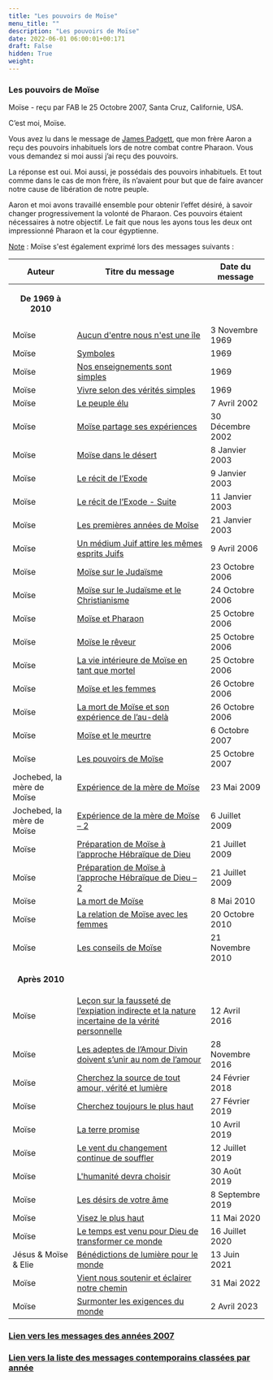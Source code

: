 ```yaml
---
title: "Les pouvoirs de Moïse"
menu_title: ""
description: "Les pouvoirs de Moïse"
date: 2022-06-01 06:00:01+00:171
draft: False
hidden: True
weight:
---
```

### Les pouvoirs de Moïse

Moïse - reçu par FAB le 25 Octobre 2007, Santa Cruz, Californie, USA.

C’est moi, Moïse.

Vous avez lu dans le message de [James Padgett](/fr-james-padgett-messages/fr-padgett-messages-date-order/fr-padgett-messages-1915-2/fr-1915-10-23-1-jep-aaron/), que mon frère Aaron a reçu des pouvoirs inhabituels lors de notre combat contre Pharaon. Vous vous demandez si moi aussi j’ai reçu des pouvoirs.

La réponse est oui. Moi aussi, je possédais des pouvoirs inhabituels. Et tout comme dans le cas de mon frère, ils n’avaient pour but que de faire avancer notre cause de libération de notre peuple.

Aaron et moi avons travaillé ensemble pour obtenir l’effet désiré, à savoir changer progressivement la volonté de Pharaon. Ces pouvoirs étaient nécessaires à notre objectif. Le fait que nous les ayons tous les deux ont impressionné Pharaon et la cour égyptienne.

<u>Note</u> : Moïse s'est également exprimé lors des messages suivants :

**Auteur** | **Titre du message** | **Date du message**  
---|---|---
 | <p align="center">**De 1969 à 2010**</p> |
Moïse | [Aucun d'entre nous n'est une île](/fr-contemporary-messages/fr-contemporary-messages-by-date-order/fr-contemporary-messages-1969/fr-33-1969-11-3-anonymous-moses/) | 3 Novembre 1969
Moïse | [Symboles](/fr-contemporary-messages/fr-contemporary-messages-by-date-order/fr-contemporary-messages-1969/fr-70-1969-anonymous-moses/) |   1969
Moïse | [Nos enseignements sont simples](/fr-contemporary-messages/fr-contemporary-messages-by-date-order/fr-contemporary-messages-1969/fr-73-1969-anonymous-moses/) |   1969
Moïse | [Vivre selon des vérités simples](/fr-contemporary-messages/fr-contemporary-messages-by-date-order/fr-contemporary-messages-1969/fr-171-1969-anonymous-moses/) |   1969
Moïse | [Le peuple élu](/fr-contemporary-messages/fr-contemporary-messages-by-date-order/fr-contemporary-messages-2002/fr-2002-4-7-1-ar-moses/) | 7 Avril 2002
Moïse | [Moïse partage ses expériences](/fr-contemporary-messages/fr-contemporary-messages-by-date-order/fr-contemporary-messages-2002/fr-2002-12-30-1-fab-moses/) | 30 Décembre 2002
Moïse | [Moïse dans le désert](/fr-contemporary-messages/fr-contemporary-messages-by-date-order/fr-contemporary-messages-2003/fr-2003-1-8-1-fab-moses/) | 8 Janvier 2003
Moïse | [Le récit de l’Exode](/fr-contemporary-messages/fr-contemporary-messages-by-date-order/fr-contemporary-messages-2003/fr-2003-1-9-1-fab-moses/) | 9 Janvier 2003
Moïse | [Le récit de l’Exode - Suite](/fr-contemporary-messages/fr-contemporary-messages-by-date-order/fr-contemporary-messages-2003/fr-2003-1-11-1-fab-moses/) | 11 Janvier 2003
Moïse | [Les premières années de Moîse](/fr-contemporary-messages/fr-contemporary-messages-by-date-order/fr-contemporary-messages-2003/fr-2003-1-21-1-fab-moses/) | 21 Janvier 2003
Moïse | [Un médium Juif attire les mêmes esprits Juifs](/fr-contemporary-messages/fr-contemporary-messages-by-date-order/fr-contemporary-messages-2006/fr-2006-4-9-1-fab-moses/) | 9 Avril 2006
Moïse | [Moïse sur le Judaïsme](/fr-contemporary-messages/fr-contemporary-messages-by-date-order/fr-contemporary-messages-2006/fr-2006-10-23-1-fab-moses/) | 23 Octobre 2006
Moïse | [Moïse sur le Judaïsme et le Christianisme](/fr-contemporary-messages/fr-contemporary-messages-by-date-order/fr-contemporary-messages-2006/fr-2006-10-24-1-fab-moses/) | 24 Octobre 2006
Moïse | [Moïse et Pharaon](/fr-contemporary-messages/fr-contemporary-messages-by-date-order/fr-contemporary-messages-2006/fr-2006-10-25-1-fab-moses/) | 25 Octobre 2006
Moïse | [Moïse le rêveur](/fr-contemporary-messages/fr-contemporary-messages-by-date-order/fr-contemporary-messages-2006/fr-2006-10-25-2-fab-moses/) | 25 Octobre 2006
Moïse | [La vie intérieure de Moïse en tant que mortel](/fr-contemporary-messages/fr-contemporary-messages-by-date-order/fr-contemporary-messages-2006/fr-2006-10-25-3-fab-moses/) | 25 Octobre 2006
Moïse | [Moïse et les femmes](/fr-contemporary-messages/fr-contemporary-messages-by-date-order/fr-contemporary-messages-2006/fr-2006-10-26-1-fab-moses/) | 26 Octobre 2006
Moïse | [La mort de Moïse et son expérience de l’au-delà](/fr-contemporary-messages/fr-contemporary-messages-by-date-order/fr-contemporary-messages-2006/fr-2006-10-26-2-fab-moses/) | 26 Octobre 2006
Moïse | [Moïse et le meurtre](/fr-contemporary-messages/fr-contemporary-messages-by-date-order/fr-contemporary-messages-2007/fr-2007-10-6-2-fab-moses/) | 6 Octobre 2007
Moïse | [Les pouvoirs de Moïse](/fr-contemporary-messages/fr-contemporary-messages-by-date-order/fr-contemporary-messages-2007/fr-2007-10-25-1-fab-moses/) | 25 Octobre 2007
Jochebed, la mère de Moïse | [Expérience de la mère de Moïse](/fr-contemporary-messages/fr-contemporary-messages-by-date-order/fr-contemporary-messages-2009/fr-2009-5-23-1-fab-jochebed-moses-mother/) | 23 Mai 2009
Jochebed, la mère de Moïse | [Expérience de la mère de Moïse – 2](/fr-contemporary-messages/fr-contemporary-messages-by-date-order/fr-contemporary-messages-2009/fr-2009-7-6-1-fab-jochebed-moses-mother/) | 6 Juillet 2009
Moïse | [Préparation de Moïse à l’approche Hébraïque de Dieu](/fr-contemporary-messages/fr-contemporary-messages-by-date-order/fr-contemporary-messages-2009/fr-2009-7-21-1-fab-moses/) | 21 Juillet 2009
Moïse | [Préparation de Moïse à l’approche Hébraïque de Dieu – 2](/fr-contemporary-messages/fr-contemporary-messages-by-date-order/fr-contemporary-messages-2009/fr-2009-7-21-2-fab-moses/) | 21 Juillet 2009
Moïse | [La mort de Moïse](/fr-contemporary-messages/fr-contemporary-messages-by-date-order/fr-contemporary-messages-2010/fr-2010-5-8-1-fab-moses/) | 8 Mai 2010
Moïse | [La relation de Moïse avec les femmes](/fr-contemporary-messages/fr-contemporary-messages-by-date-order/fr-contemporary-messages-2010/fr-2010-10-20-1-fab-moses/) | 20 Octobre 2010
Moïse | [Les conseils de Moïse](/fr-contemporary-messages/fr-contemporary-messages-by-date-order/fr-contemporary-messages-2010/fr-2010-11-21-1-fab-moses/) | 21 Novembre 2010
 | <p align="center">**Après 2010**</p> |
Moïse | [Leçon sur la fausseté de l’expiation indirecte et la nature incertaine de la vérité personnelle](/fr-contemporary-messages/fr-contemporary-messages-by-date-order/fr-contemporary-messages-2016/fr-2016-4-12-2-af-moses/) | 12 Avril 2016
Moïse | [Les adeptes de l’Amour Divin doivent s’unir au nom de l’amour](/fr-contemporary-messages/fr-contemporary-messages-by-date-order/fr-contemporary-messages-2016/fr-2016-11-28-2-af-moses/) | 28 Novembre 2016
Moïse | [Cherchez la source de tout amour, vérité et lumière](/fr-contemporary-messages/fr-contemporary-messages-by-date-order/fr-contemporary-messages-2018/fr-2018-2-24-3-af-moses/) | 24 Février 2018
Moïse | [Cherchez toujours le plus haut](/fr-contemporary-messages/fr-contemporary-messages-by-date-order/fr-contemporary-messages-2019/fr-2019-2-27-2-af-moses/) | 27 Février 2019
Moïse | [La terre promise](/fr-contemporary-messages/fr-contemporary-messages-by-date-order/fr-contemporary-messages-2019/fr-2019-4-10-2-jw-moses/) | 10 Avril 2019
Moïse | [Le vent du changement continue de souffler](/fr-contemporary-messages/fr-contemporary-messages-by-date-order/fr-contemporary-messages-2019/fr-2019-7-12-1-af-moses/) | 12 Juillet 2019
Moïse | [L'humanité devra choisir](/fr-contemporary-messages/fr-contemporary-messages-by-date-order/fr-contemporary-messages-2019/fr-2019-8-30-1-af-moses/) | 30 Août 2019
Moïse | [Les désirs de votre âme](/fr-contemporary-messages/fr-contemporary-messages-by-date-order/fr-contemporary-messages-2019/fr-2019-9-8-3-jw-moses/) | 8 Septembre 2019
Moïse | [Visez le plus haut](/fr-contemporary-messages/fr-contemporary-messages-by-date-order/fr-contemporary-messages-2020/fr-2020-5-11-2-hm-moses/) | 11 Mai 2020
Moïse | [Le temps est venu pour Dieu de transformer ce monde](/fr-contemporary-messages/fr-contemporary-messages-by-date-order/fr-contemporary-messages-2020/fr-2020-7-16-1-af-moses/) | 16 Juillet 2020
Jésus & Moïse & Elie | [Bénédictions de lumière pour le monde](/fr-contemporary-messages/fr-contemporary-messages-by-date-order/fr-contemporary-messages-2021/fr-2021-6-13-1-af-jesus-moses-elijah/) | 13 Juin 2021
Moïse | [Vient nous soutenir et éclairer notre chemin](/fr-contemporary-messages/fr-contemporary-messages-by-date-order/fr-contemporary-messages-2022/fr-2022-5-31-2-af-moses/) | 31 Mai 2022
Moïse | [Surmonter les exigences du monde](/fr-contemporary-messages/fr-contemporary-messages-by-date-order/fr-contemporary-messages-2023/fr-2023-4-2-1-af-moses/) | 2 Avril 2023

### [**Lien vers les messages des années 2007**](/fr-contemporary-messages/fr-contemporary-messages-by-date-order/fr-contemporary-messages-2007/)

### [**Lien vers la liste des messages contemporains classées par année**](/fr-contemporary-messages/fr-contemporary-messages-by-date-order/)




